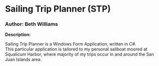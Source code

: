 # Sailing Trip Planner (STP)

### Author: Beth Williams

**Description:**

Sailing Trip Planner is a Windows Form Application, written in C#.  
This particular application is tailored to my personal sailboat moored at Squalicum Harbor, where majority of my trips occur in and around the San Juan Islands area.




